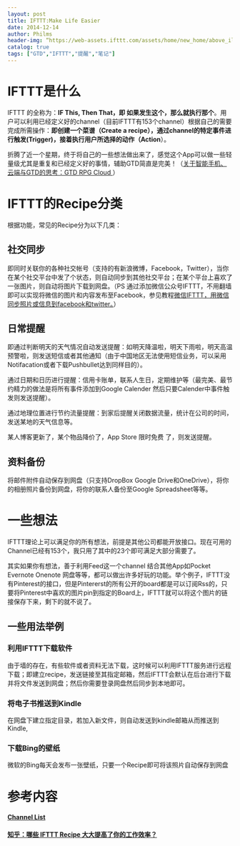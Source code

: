 ```yaml
---
layout: post
title: IFTTT:Make Life Easier
date: 2014-12-14
author: Philms
header-img: “https://web-assets.ifttt.com/assets/home/new_home/above_ill_d-dd0b01e170eaa7d275357320c7c3b10000a00f34764b1ddc2d22842cb3cf383e.png”
catalog: true
tags: ["GTD","IFTTT","提醒","笔记"]
---
```


# IFTTT是什么

IFTTT 的全称为：**IF This, Then That，即 如果发生这个，那么就执行那个**。用户可以利用已经定义好的channel（目前IFTTT有153个channel）根据自己的需要完成所需操作：**即创建一个菜谱（Create a recipe），通过channel的特定事件进行触发(Trigger)，接着执行用户所选择的动作（Action**）。

折腾了近一个星期，终于将自己的一些想法做出来了，感觉这个App可以做一些轻量级尤其是重复和已经定义好的事情，辅助GTD简直是完美！（[关于智能手机、云端与GTD的思考：GTD RPG Cloud ](http://www.philms.info/2014-03/gtd-rpg-cloud/ "GTD RPG Cloud")）

# IFTTT的Recipe分类

根据功能，常见的Recipe分为以下几类：

## 社交同步

即同时关联你的各种社交帐号（支持的有新浪微博，Facebook，Twitter），当你在某个社交平台中发了个状态，则自动同步到其他社交平台；在某个平台上喜欢了一张图片，则自动将图片下载到网盘。（PS 通过添加微信公众号IFTTT，不用翻墙即可以实现将微信的图片和内容发布至Facebook，参见教程[微信IFTTT，用微信同步照片或信息到facebook和twitter。](http://www.zhaoyuhao.com/work/show/90)）

## 日常提醒

即通过判断明天的天气情况自动发送提醒：如明天降温啦，明天下雨啦，明天高温预警啦，则发送短信或者其他通知（由于中国地区无法使用短信业务，可以采用Notifacation或者下载Pushbullet达到同样目的）。

通过日期和日历进行提醒：信用卡账单，联系人生日，定期维护等（最完美、最节约精力的做法是将所有事件添加到Google Calender 然后只要Calender中事件触发则发送提醒）。

通过地理位置进行节约流量提醒：到家后提醒关闭数据流量，统计在公司的时间，发送某地的天气信息等。

某人博客更新了，某个物品降价了，App Store 限时免费 了，则发送提醒。

## 资料备份

将邮件附件自动保存到网盘（只支持DropBox Google Drive和OneDrive），将你的相册照片备份到网盘，将你的联系人备份至Google Spreadsheet等等。

# 一些想法

IFTTT理论上可以满足你的所有想法，前提是其他公司都能开放接口。现在可用的Channel已经有153个，我只用了其中的23个即可满足大部分需要了。

其实如果你有想法，善于利用Feed这一个channel 结合其他App如Pocket Evernote Onenote 网盘等等，都可以做出许多好玩的功能。举个例子，IFTTT没有Pinterest的接口，但是Pintererst的所有公开的board都是可以订阅Rss的，只要将Pinterest中喜欢的图片pin到指定的Board上，IFTTT就可以将这个图片的链接保存下来，剩下的就不说了。

## 一些用法举例

### 利用IFTTT下载软件

由于墙的存在，有些软件或者资料无法下载，这时候可以利用IFTTT服务进行远程下载；即建立recipe，发送链接至其指定邮箱，然后IFTTT会默认在后台进行下载并将文件发送到网盘；然后你需要登录网盘然后同步到本地即可。

### 将电子书推送到Kindle

在网盘下建立指定目录，若加入新文件，则自动发送到kindle邮箱从而推送到Kindle,

### 下载Bing的壁纸

微软的Bing每天会发布一张壁纸，只要一个Recipe即可将该照片自动保存到网盘

# 参考内容

#### [Channel List](https://ifttt.com/channels)

#### [知乎：哪些 IFTTT Recipe 大大提高了你的工作效率？](http://www.zhihu.com/question/20770508)
